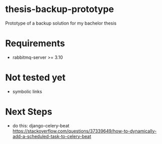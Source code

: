 # thesis-backup-prototype
Prototype of a backup solution for my bachelor thesis


# Requirements
* rabbitmq-server >= 3.10

# Not tested yet
* symbolic links


# Next Steps
* do this: django-celery-beat
    https://stackoverflow.com/questions/37339649/how-to-dynamically-add-a-scheduled-task-to-celery-beat